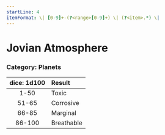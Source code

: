 ```yaml
---
startLine: 4
itemFormat: \| [0-9]+-(?<range>[0-9]+) \| (?<item>.*) \|
---
```

# Jovian Atmosphere
### Category: Planets

| dice: 1d100 | Result |
|:----:|:-------|
| 1-50 | Toxic |
| 51-65 | Corrosive |
| 66-85 | Marginal |
| 86-100 | Breathable |